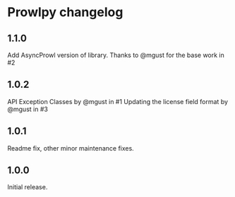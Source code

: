 # Prowlpy changelog

## 1.1.0

Add AsyncProwl version of library.
Thanks to @mgust for the base work in #2

## 1.0.2

API Exception Classes by @mgust in #1
Updating the license field format by @mgust in #3

## 1.0.1

Readme fix, other minor maintenance fixes.

## 1.0.0

Initial release.
